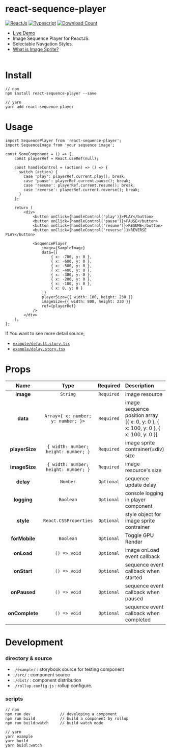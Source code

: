 # react-sequence-player
[![ReactJs][react-image]][react-url]
[![Typescript][typescript-image]][typescript-url]
[![Download Count][download-image]][download-url]

[react-url]: https://reactjs.org
[react-image]: https://img.shields.io/badge/React-16.13.1-blue
[typescript-url]: https://www.typescriptlang.org
[typescript-image]: https://img.shields.io/badge/Typescript-3.9.7-orange
[download-image]: http://img.shields.io/npm/dm/react-sequence-player.svg?style=flat
[download-url]: http://www.npmjs.com/package/react-sequence-player

- <a href="https://kimcoder.github.io/react-sequence-player/?path=/story/sequenceplayer--default">Live Demo</a>
- Image Sequence Player for ReactJS.
- Selectable Navgation Styles.
- <a href="https://developer.mozilla.org/en-US/docs/Web/CSS/CSS_Images/Implementing_image_sprites_in_CSS" target="_blank">What is Image Sprite?</a><br><br>

# Install
```
// npm
npm install react-sequence-player --save

// yarn
yarn add react-sequence-player
```

# Usage
```
import SequencePlayer from 'react-sequence-player';
import SequenceImage from 'your sequence image';

const SomeComponent = () => {
    const playerRef = React.useRef(null);

    const handleControl = (action) => () => {
      switch (action) {
        case 'play': playerRef.current.play(); break;
        case 'pause': playerRef.current.pause(); break;
        case 'resume': playerRef.current.resume(); break;
        case 'reverse': playerRef.current.reverse(); break;
      }
    };

    return (
        <div>
            <button onClick={handleControl('play')}>PLAY</button>
            <button onClick={handleControl('pause')}>PAUSE</button>
            <button onClick={handleControl('resume')}>RESUME</button>
            <button onClick={handleControl('reverse')}>REVERSE PLAY</button>

            <SequencePlayer
                image={SampleImage}
                data={[
                    { x: -700, y: 0 },
                    { x: -600, y: 0 },
                    { x: -500, y: 0 },
                    { x: -400, y: 0 },
                    { x: -300, y: 0 },
                    { x: -200, y: 0 },
                    { x: -100, y: 0 },
                    { x: 0, y: 0 }
                ]}
                playerSize={{ width: 100, height: 230 }}
                imageSize={{ width: 800, height: 230 }}
                ref={playerRef}
            />
        </div>
    );
};
```
If You want to see more detail source,<br>
- [`example/default.story.tsx`](https://github.com/kimcoder/react-sequence-player/blob/master/example/default.story.tsx)<br>
- [`example/delay.story.tsx`](https://github.com/kimcoder/react-sequence-player/blob/master/example/delay.story.tsx)<br>

# Props
|Name|Type|Required|Description|Default|
|:--:|:--:|:-----:|:----------|:------|
|**image**|`String`|`Required`|image resource||
|**data**|`Array<{ x: number; y: number; }>`|`Required`|image sequence position array<br>[{ x: 0, y: 0 }, { x: 100, y: 0 }, { x: 100, y: 0 }]||
|**playerSize**|`{ width: number; height: number; }`|`Required`|image sprite contrainer(=div) size||
|**imageSize**|`{ width: number; height: number; }`|`Required`|image resource's size|`0.5`|
|**delay**|`Number`|`Optional`|sequence update delay|`50`|
|**logging**|`Boolean`|`Optional`|console logging in player component|`false`|
|**style**|`React.CSSProperties`|`Optional`|style object for image sprite contrainer|`undefined`|
|**forMobile**|`Boolean`|`Optional`|Toggle GPU Render|`false`|
|**onLoad**|`() => void`|`Optional`|image onLoad event callback|`undefined`|
|**onStart**|`() => void`|`Optional`|sequence event callback when started|`undefined`|
|**onPaused**|`() => void`|`Optional`|sequence event callback when paused|`undefined`|
|**onComplete**|`() => void`|`Optional`|sequence event callback when completed|`undefined`|

# Development
### directory & source
- ``./example/`` : storybook source for testing component
- ``./src/`` : component source
- ``./dist/`` : component distribution
- ``./rollup.config.js`` : rollup configure.

### scripts
```
// npm
npm run dev             // developing a component
npm run build           // build a component by rollup
npm run build:watch     // build watch mode

// yarn
yarn example
yarn build
yarn buidl:watch
```